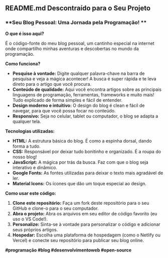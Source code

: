 ## **README.md Descontraído para o Seu Projeto**

### **Seu Blog Pessoal: Uma Jornada pela Programação! **

**O que é isso aqui?**

É o código-fonte do meu blog pessoal, um cantinho especial na internet onde compartilho minhas aventuras e descobertas no mundo da programação. 

**Como funciona?**

* **Pesquise à vontade:** Digite qualquer palavra-chave na barra de pesquisa e veja a mágica acontecer! A busca é super rápida e te leva direto para o artigo que você procura.
* **Conteúdo de qualidade:** Aqui você encontra artigos sobre as principais linguagens de programação, ferramentas, frameworks e muito mais! Tudo explicado de forma simples e fácil de entender.
* **Design moderno e intuitivo:** O design do blog é clean e fácil de navegar, para que você possa focar no conteúdo. 
* **Responsivo:** Seja no celular, tablet ou computador, o blog se adapta a qualquer tela.

**Tecnologias utilizadas:**

* **HTML:** A estrutura básica do blog. É como a espinha dorsal, dando forma a tudo.
* **CSS:** Responsável por deixar tudo bonitinho e organizado. É a roupa do nosso blog!
* **JavaScript:** A mágica por trás da busca. Faz com que o blog seja interativo e dinâmico.
* **Google Fonts:** As fontes utilizadas para deixar o texto mais agradável de ler.
* **Material Icons:** Os ícones que dão um toque especial ao design.

**Como usar este código:**

1. **Clone este repositório:** Faça um fork deste repositório para o seu GitHub e clone-o para o seu computador.
2. **Abra o projeto:** Abra os arquivos em seu editor de código favorito (eu uso o VS Code!).
3. **Personalize:** Sinta-se à vontade para personalizar o código e adicionar seus próprios artigos.
4. **Hospedar:** Escolha uma plataforma de hospedagem (como o Netlify ou Vercel) e conecte seu repositório para publicar seu blog online.

**#programação #blog #desenvolvimentoweb #open-source**
